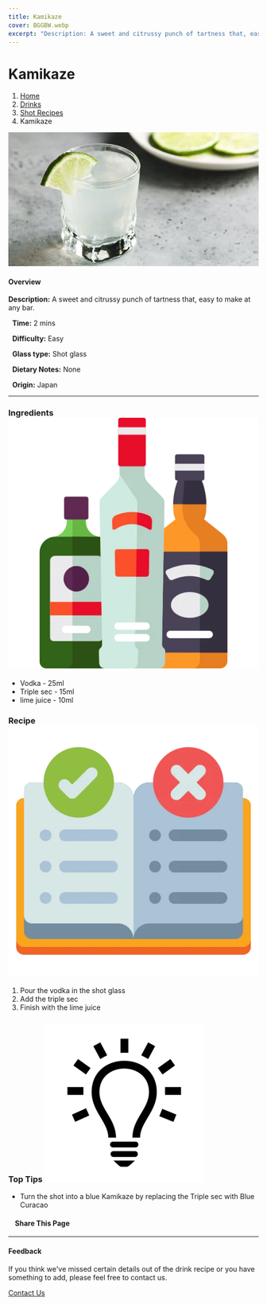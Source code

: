 ```yaml
---
title: Kamikaze
cover: BGGBW.webp
excerpt: "Description: A sweet and citrussy punch of tartness that, easy to make at any bar."
---
```


# Kamikaze

1.  [Home](/)
2.  [Drinks](drinks)
3.  [Shot Recipes](drinks/shotrecipes)
4.  Kamikaze

![](/images/kamikaze.webp)

#### Overview

**Description:** A sweet and citrussy punch of tartness that, easy to make at any bar.

  **Time:** 2 mins

  **Difficulty:** Easy

  **Glass type:** Shot glass

  **Dietary Notes:** None

  **Origin:** Japan

* * *

### Ingredients ![target](/images/liquor.webp)

-   Vodka - 25ml
-   Triple sec - 15ml
-   lime juice - 10ml

### Recipe ![target](/images/rules.webp)

1.  Pour the vodka in the shot glass
2.  Add the triple sec
3.  Finish with the lime juice

### Top Tips ![target](/images/lightbulb.webp)

-   Turn the shot into a blue Kamikaze by replacing the Triple sec with Blue Curacao

####     Share This Page

[](https://www.facebook.com/sharer/sharer.php?u=beergogglegames.co.uk/Drinks/ShotRecipes/kamikaze)[](https://www.instagram.com/direct/new/)[](https://twitter.com/intent/tweet?url=beergogglegames.co.uk/Drinks/ShotRecipes/kamikaze)

* * *

#### Feedback

If you think we've missed certain details out of the drink recipe or you have something to add, please feel free to contact us.

  
  
  
[Contact Us](contact)
